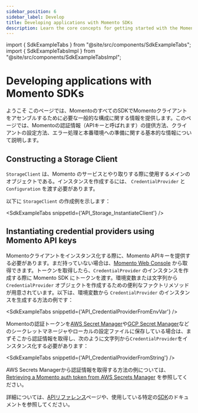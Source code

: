 ```yaml
---
sidebar_position: 6
sidebar_label: Develop
title: Developing applications with Momento SDKs
description: Learn the core concepts for getting started with the Momento SDKs.
---
```


import { SdkExampleTabs } from "@site/src/components/SdkExampleTabs";
import { SdkExampleTabsImpl } from "@site/src/components/SdkExampleTabsImpl";

# Developing applications with Momento SDKs

ようこそ このページでは、MomentoのすべてのSDKでMomentoクライアントをアセンブルするために必要な一般的な構成に関する情報を提供します。このページでは、Momentoの認証情報（APIキーと呼ばれます）の提供方法、クライアントの設定方法、エラー処理と本番環境への準備に関する基本的な情報について説明します。
## Constructing a Storage Client

`StorageClient` は、Momento のサービスとやり取りする際に使用するメインのオブジェクトである。インスタンスを作成するには、 `CredentialProvider` と `Configuration` を渡す必要があります。

以下に `StorageClient` の作成例を示します：

<SdkExampleTabs snippetId={'API_Storage_InstantiateClient'} />

## Instantiating credential providers using Momento API keys

Momentoクライアントをインスタンス化する際に、Momento APIキーを提供する必要があります。まだ持っていない場合は、[Momento Web Console](https://console.gomomento.com/) から取得できます。トークンを取得したら、`CredentialProvider` のインスタンスを作成する際に Momento SDK にトークンを渡す。環境変数または文字列から `CredentialProvider` オブジェクトを作成するための便利なファクトリメソッドが用意されています。以下は、環境変数から `CredentialProvider` のインスタンスを生成する方法の例です：

<SdkExampleTabs snippetId={'API_CredentialProviderFromEnvVar'} />

Momentoの認証トークンを[AWS Secret Manager](https://aws.amazon.com/secrets-manager/)や[GCP Secret Manager](https://cloud.google.com/secret-manager)などのシークレットマネージャやローカルの設定ファイルに保存している場合は、まずそこから認証情報を取得し、次のように文字列から`CredentialProvider`をインスタンス化する必要があります：

<SdkExampleTabs snippetId={'API_CredentialProviderFromString'} />

AWS Secrets Managerから認証情報を取得する方法の例については、[Retrieving a Momento auth token from AWS Secrets Manager](/cache/integrations/aws-secrets-manager) を参照してください。

詳細については、[APIリファレンス](./develop/api-reference)ページや、使用している特定の[SDK](/platform/sdks)のドキュメントを参照してください。
